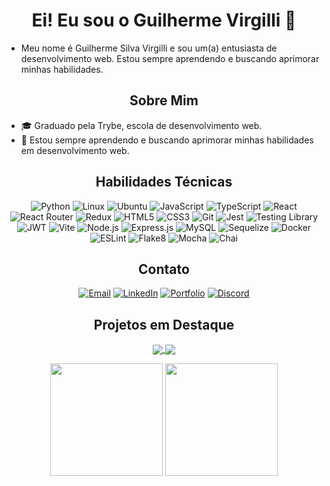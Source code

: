 
<div align="center">
<h1>Ei! Eu sou o Guilherme Virgilli 👋
</div>

- Meu nome é Guilherme Silva Virgilli e sou um(a) entusiasta de desenvolvimento web. Estou sempre aprendendo e buscando aprimorar minhas habilidades.


<div align="center">
<h2>Sobre Mim
</div>

- 🎓 Graduado pela Trybe, escola de desenvolvimento web.
- 🌱 Estou sempre aprendendo e buscando aprimorar minhas habilidades em desenvolvimento web.

<div align="center">
<h2>Habilidades Técnicas
</div>

<p align="center">
  <img src="https://img.shields.io/badge/-Python-3776AB?logo=python&logoColor=white&style=flat" alt="Python">
  <img src="https://img.shields.io/badge/-Linux-FCC624?logo=linux&logoColor=black&style=flat" alt="Linux">
  <img src="https://img.shields.io/badge/-Ubuntu-E95420?logo=ubuntu&logoColor=white&style=flat" alt="Ubuntu">
  <img src="https://img.shields.io/badge/-JavaScript-F7DF1E?logo=javascript&logoColor=black&style=flat" alt="JavaScript">
  <img src="https://img.shields.io/badge/-TypeScript-3178C6?logo=typescript&logoColor=white&style=flat" alt="TypeScript">
  <img src="https://img.shields.io/badge/-React-61DAFB?logo=react&logoColor=white&style=flat" alt="React">
  <img src="https://img.shields.io/badge/-React_Router-CA4245?logo=react-router&logoColor=white&style=flat" alt="React Router">
  <img src="https://img.shields.io/badge/-Redux-764ABC?logo=redux&logoColor=white&style=flat" alt="Redux">
  <img src="https://img.shields.io/badge/-HTML5-E34F26?logo=html5&logoColor=white&style=flat" alt="HTML5">
  <img src="https://img.shields.io/badge/-CSS3-1572B6?logo=css3&logoColor=white&style=flat" alt="CSS3">
  <img src="https://img.shields.io/badge/-Git-F05032?logo=git&logoColor=white&style=flat" alt="Git">
  <img src="https://img.shields.io/badge/-Jest-C21325?logo=jest&logoColor=white&style=flat" alt="Jest">
  <img src="https://img.shields.io/badge/-Testing_Library-E33332?logo=testing-library&logoColor=white&style=flat" alt="Testing Library">
  <img src="https://img.shields.io/badge/-JWT-000000?logo=json-web-tokens&logoColor=white&style=flat" alt="JWT">
  <img src="https://img.shields.io/badge/-Vite-646CFF?logo=vite&logoColor=white&style=flat" alt="Vite">
  <img src="https://img.shields.io/badge/-Node.js-339933?logo=node.js&logoColor=white&style=flat" alt="Node.js">
  <img src="https://img.shields.io/badge/-Express.js-000000?logo=express&logoColor=white&style=flat" alt="Express.js">
  <img src="https://img.shields.io/badge/-MySQL-4479A1?logo=mysql&logoColor=white&style=flat" alt="MySQL">
  <img src="https://img.shields.io/badge/-Sequelize-52B0E7?logo=sequelize&logoColor=white&style=flat" alt="Sequelize">
  <img src="https://img.shields.io/badge/-Docker-2496ED?logo=docker&logoColor=white&style=flat" alt="Docker">
  <img src="https://img.shields.io/badge/-ESLint-4B32C3?logo=eslint&logoColor=white&style=flat" alt="ESLint">
  <img src="https://img.shields.io/badge/-Flake8-3423A6?logo=python&logoColor=white&style=flat" alt="Flake8">
  <img src="https://img.shields.io/badge/-Mocha-8D6748?logo=mocha&logoColor=white&style=flat" alt="Mocha">
  <img src="https://img.shields.io/badge/-Chai-A30701?logo=chai&logoColor=white&style=flat" alt="Chai">
</p>

<div align="center">
<h2>Contato
</div>

<p align="center">
  <a href="mailto:gsvirgilli@gmail.com"><img src="https://img.shields.io/badge/-Email-D14836?style=flat&logo=gmail&logoColor=white" alt="Email"></a>
  <a href="https://www.linkedin.com/in/gsvirgilli/"><img src="https://img.shields.io/badge/-LinkedIn-0077B5?style=flat&logo=linkedin&logoColor=white" alt="LinkedIn"></a>
  <a href="https://gsvirgilli.github.io/"><img src="https://img.shields.io/badge/-Portfolio-007ACC?style=flat&logo=github&logoColor=white" alt="Portfolio"></a>
  <a href="https://discordapp.com/users/seuusername#1234"><img src="https://img.shields.io/badge/-Discord-5865F2?style=flat&logo=discord&logoColor=white" alt="Discord"></a>
</p>

<div align="center">
<h2>Projetos em Destaque
</div>

<p align="center">
  <a href="https://github.com/gsvirgilli/GSNEWS-IBGE">
    <img align="center" src="https://github-readme-stats.vercel.app/api/pin/?username=gsvirgilli&repo=GSNEWS-IBGE&show_owner=true&theme=midnight-purple&hide_border=true" />
  </a>
  <a href="https://github.com/gsvirgilli/Pixels-Art-">
    <img align="center" src="https://github-readme-stats.vercel.app/api/pin/?username=gsvirgilli&repo=Pixels-Art-&show_owner=true&theme=midnight-purple&hide_border=true" />
  </a>
</p>

<div align="center">
  <img height="180em" src="https://github-readme-stats.vercel.app/api?username=gsvirgilli&show_icons=true&theme=midnight-purple&include_all_commits=true&count_private=true&card_width=400px&text_bold=false&hide_border=true"/>
  <img height="180em" src="https://github-readme-stats.vercel.app/api/top-langs/?username=gsvirgilli&layout=compact&langs_count=8&theme=midnight-purple&card_width=400p&hide_border=true" />
</div>
